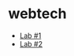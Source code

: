 # webtech
 - [Lab #1](https://doomer2004.github.io/webtech/Lab1/)
 - [Lab #2](https://doomer2004.github.io/webtech/Lab2/)
